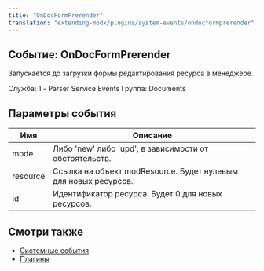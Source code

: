 ```yaml
---
title: "OnDocFormPrerender"
translation: "extending-modx/plugins/system-events/ondocformprerender"
---
```


## Событие: OnDocFormPrerender

Запускается до загрузки формы редактирования ресурса в менеджере.

Служба: 1 - Parser Service Events
Группа: Documents

## Параметры события

| Имя      | Описание                                                        |
| -------- | --------------------------------------------------------------- |
| mode     | Либо 'new' либо 'upd', в зависимости от обстоятельств.          |
| resource | Ссылка на объект modResource. Будет нулевым для новых ресурсов. |
| id       | Идентификатор ресурса. Будет 0 для новых ресурсов.              |

## Смотри также

- [Системные события](extending-modx/plugins/system-events "Системные события")
- [Плагины](extending-modx/plugins "Плагины")
